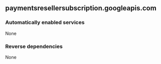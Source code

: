## paymentsresellersubscription.googleapis.com

### Automatically enabled services

None

### Reverse dependencies

None
